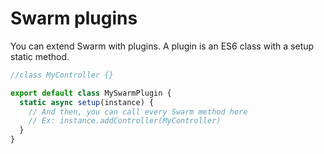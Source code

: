 # Swarm plugins

You can extend Swarm with plugins. A plugin is an ES6 class with a setup static method.

```js
//class MyController {}

export default class MySwarmPlugin {
  static async setup(instance) {
    // And then, you can call every Swarm method here
    // Ex: instance.addController(MyController)
  }
}
```
